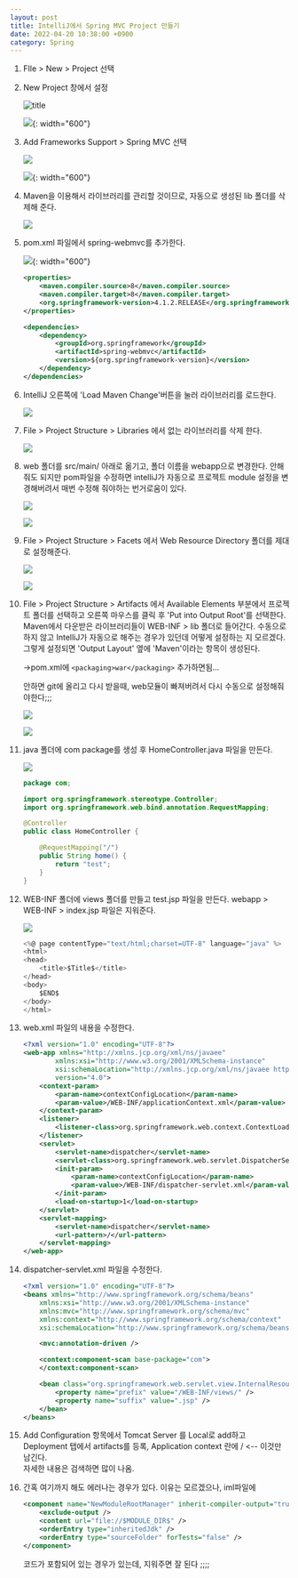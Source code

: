 ```yaml
---
layout: post
title: IntelliJ에서 Spring MVC Project 만들기
date: 2022-04-20 10:38:00 +0900
category: Spring
---
```


1. FIle > New >  Project 선택
2. New Project 창에서 설정

    ![title](/public/img/post/2022-04-20-SpringMVC-project-new/spring_mvc_project_new_01.png)

    ![](/public/img/post/2022-04-20-SpringMVC-project-new/spring_mvc_project_new_02.png){: width="600"}

3. Add Frameworks Support > Spring MVC 선택

    ![](/public/img/post/2022-04-20-SpringMVC-project-new/spring_mvc_project_new_03.png)

    ![](/public/img/post/2022-04-20-SpringMVC-project-new/spring_mvc_project_new_04.png){: width="600"}

4. Maven을 이용해서 라이브러리를 관리할 것이므로, 자동으로 생성된 lib 폴더를 삭제해 준다.

    ![](/public/img/post/2022-04-20-SpringMVC-project-new/spring_mvc_project_new_05.png)

5. pom.xml 파일에서 spring-webmvc를 추가한다.

    ![](/public/img/post/2022-04-20-SpringMVC-project-new/spring_mvc_project_new_06.png){: width="600"}

    ```xml
    <properties>
        <maven.compiler.source>8</maven.compiler.source>
        <maven.compiler.target>8</maven.compiler.target>
        <org.springframework-version>4.1.2.RELEASE</org.springframework-version>
    </properties>

    <dependencies>
        <dependency>
            <groupId>org.springframework</groupId>
            <artifactId>spring-webmvc</artifactId>
            <version>${org.springframework-version}</version>
        </dependency>
    </dependencies>
    ```

6. IntelliJ 오른쪽에 'Load Maven Change'버튼을 눌러 라이브러리를 로드한다.

    ![](/public/img/post/2022-04-20-SpringMVC-project-new/spring_mvc_project_new_07.png)

7. File > Project Structure > Libraries 에서 없는 라이브러리를 삭제 한다.

    ![](/public/img/post/2022-04-20-SpringMVC-project-new/spring_mvc_project_new_08.png)

8. web 폴더를 src/main/ 아래로 옮기고, 폴더 이름을 webapp으로 변경한다. 안해줘도 되지만 pom파일을 수정하면 intelliJ가 자동으로 프로젝트 module 설정을 변경해버려서 매번 수정해 줘야하는 번거로움이 있다.

    ![](/public/img/post/2022-04-20-SpringMVC-project-new/spring_mvc_project_new_09.png)

    ![](/public/img/post/2022-04-20-SpringMVC-project-new/spring_mvc_project_new_10.png)

9. File > Project Structure > Facets 에서 Web Resource Directory 폴더를 제대로 설정해준다.

    ![](/public/img/post/2022-04-20-SpringMVC-project-new/spring_mvc_project_new_11.png)

    ![](/public/img/post/2022-04-20-SpringMVC-project-new/spring_mvc_project_new_12.png)

10. File > Project Structure > Artifacts 에서 Available Elements 부분에서 프로젝트 폴더를 선택하고 오른쪽 마우스를 클릭 후 'Put into Output Root'를 선택한다. 
Maven에서 다운받은 라이브러리들이 WEB-INF > lib 폴더로 들어간다.
수동으로 하지 않고 IntelliJ가 자동으로 해주는 경우가 있던데 어떻게 설정하는 지 모르겠다. 그렇게 설정되면 'Output Layout' 옆에 'Maven'이라는 항목이 생성된다.

    ->pom.xml에 `<packaging>war</packaging>` 추가하면됨... 
    
    안하면 git에 올리고 다시 받을때, web모듈이 빠져버려서 다시 수동으로 설정해줘야한다;;;

    ![](/public/img/post/2022-04-20-SpringMVC-project-new/spring_mvc_project_new_13.png)

    ![](/public/img/post/2022-04-20-SpringMVC-project-new/spring_mvc_project_new_14.png)

11. java 폴더에 com package를 생성 후 HomeController.java 파일을 만든다.

    ![](/public/img/post/2022-04-20-SpringMVC-project-new/spring_mvc_project_new_15.png)

    ```java
    package com;

    import org.springframework.stereotype.Controller;
    import org.springframework.web.bind.annotation.RequestMapping;

    @Controller
    public class HomeController {

        @RequestMapping("/")
        public String home() {
            return "test";
        }
    }
    ```

12. WEB-INF 폴더에 views 폴더를 만들고 test.jsp 파일을 만든다. webapp > WEB-INF > index.jsp 파일은 지워준다.

    ![](/public/img/post/2022-04-20-SpringMVC-project-new/spring_mvc_project_new_16.png)

    ```javascript
    <%@ page contentType="text/html;charset=UTF-8" language="java" %>
    <html>
    <head>
        <title>$Title$</title>
    </head>
    <body>
        $END$
    </body>
    </html>
    ```

13. web.xml 파일의 내용을 수정한다.
    ```xml
    <?xml version="1.0" encoding="UTF-8"?>
    <web-app xmlns="http://xmlns.jcp.org/xml/ns/javaee"
            xmlns:xsi="http://www.w3.org/2001/XMLSchema-instance"
            xsi:schemaLocation="http://xmlns.jcp.org/xml/ns/javaee http://xmlns.jcp.org/xml/ns/javaee/web-app_4_0.xsd"
            version="4.0">
        <context-param>
            <param-name>contextConfigLocation</param-name>
            <param-value>/WEB-INF/applicationContext.xml</param-value>
        </context-param>
        <listener>
            <listener-class>org.springframework.web.context.ContextLoaderListener</listener-class>
        </listener>
        <servlet>
            <servlet-name>dispatcher</servlet-name>
            <servlet-class>org.springframework.web.servlet.DispatcherServlet</servlet-class>
            <init-param>
                <param-name>contextConfigLocation</param-name>
                <param-value>/WEB-INF/dispatcher-servlet.xml</param-value>
            </init-param>
            <load-on-startup>1</load-on-startup>
        </servlet>
        <servlet-mapping>
            <servlet-name>dispatcher</servlet-name>
            <url-pattern>/</url-pattern>
        </servlet-mapping>
    </web-app>
    ```

14. dispatcher-servlet.xml 파일을 수정한다.
    ```xml
    <?xml version="1.0" encoding="UTF-8"?>
    <beans xmlns="http://www.springframework.org/schema/beans"
        xmlns:xsi="http://www.w3.org/2001/XMLSchema-instance"
        xmlns:mvc="http://www.springframework.org/schema/mvc"
        xmlns:context="http://www.springframework.org/schema/context"
        xsi:schemaLocation="http://www.springframework.org/schema/beans http://www.springframework.org/schema/beans/spring-beans.xsd http://www.springframework.org/schema/mvc https://www.springframework.org/schema/mvc/spring-mvc.xsd http://www.springframework.org/schema/context https://www.springframework.org/schema/context/spring-context.xsd">

        <mvc:annotation-driven />

        <context:component-scan base-package="com">
        </context:component-scan>

        <bean class="org.springframework.web.servlet.view.InternalResourceViewResolver">
            <property name="prefix" value="/WEB-INF/views/" />
            <property name="suffix" value=".jsp" />
        </bean>
    </beans>
    ```

15. Add Configuration 항목에서 Tomcat Server 를 Local로 add하고 Deployment 탭에서 artifacts를 등록, Application context 란에 /    <-- 이것만 남긴다.  
    자세한 내용은 검색하면 많이 나옴.

16. 간혹 여기까지 해도 에러나는 경우가 있다. 이유는 모르겠으나, iml파일에 
    ```xml
    <component name="NewModuleRootManager" inherit-compiler-output="true">
        <exclude-output />
        <content url="file://$MODULE_DIR$" />
        <orderEntry type="inheritedJdk" />
        <orderEntry type="sourceFolder" forTests="false" />
    </component>
    ```
    코드가 포함되어 있는 경우가 있는데, 지워주면 잘 된다 ;;;;